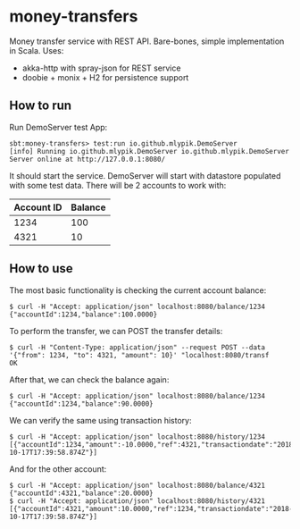 # money-transfers
Money transfer service with REST API.
Bare-bones, simple implementation in Scala. Uses:

* akka-http with spray-json for REST service
* doobie + monix + H2 for persistence support
## How to run
Run DemoServer test App:
```
sbt:money-transfers> test:run io.github.mlypik.DemoServer
[info] Running io.github.mlypik.DemoServer io.github.mlypik.DemoServer
Server online at http://127.0.0.1:8080/
```
It should start the service. DemoServer will start with datastore populated with some test data. There will be 2 accounts to work with:

|Account ID|Balance|
|----------|-------|
|1234      |100    |
|4321      |10     |
 
 ## How to use
 The most basic functionality is checking the current account balance:
 ```
 $ curl -H "Accept: application/json" localhost:8080/balance/1234 
 {"accountId":1234,"balance":100.0000}
```

To perform the transfer, we can POST the transfer details:
```
$ curl -H "Content-Type: application/json" --request POST --data '{"from": 1234, "to": 4321, "amount": 10}' "localhost:8080/transf
OK
```
After that, we can check the balance again:
```
$ curl -H "Accept: application/json" localhost:8080/balance/1234
{"accountId":1234,"balance":90.0000}
```
We can verify the same using transaction history:
```
$ curl -H "Accept: application/json" localhost:8080/history/1234
[{"accountId":1234,"amount":-10.0000,"ref":4321,"transactiondate":"2018-10-17T17:39:58.874Z"}]
```

And for the other account:
```
$ curl -H "Accept: application/json" localhost:8080/balance/4321
{"accountId":4321,"balance":20.0000}
$ curl -H "Accept: application/json" localhost:8080/history/4321
[{"accountId":4321,"amount":10.0000,"ref":1234,"transactiondate":"2018-10-17T17:39:58.874Z"}]
```
   
